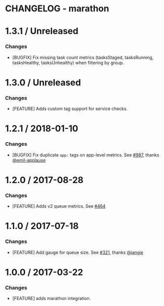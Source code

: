 # CHANGELOG - marathon

1.3.1 / Unreleased
==================

### Changes

* [BUGFIX] Fix missing task count metrics (tasksStaged, tasksRunning, tasksHealthy, tasksUnhealthy) when filtering by group.

1.3.0 / Unreleased
==================

### Changes

* [FEATURE] Adds custom tag support for service checks.

1.2.1 / 2018-01-10
==================

### Changes

* [BUGFIX] Fix duplicate `app:` tags on app-level metrics. See [#987][], thanks [@emil-applause][]

1.2.0 / 2017-08-28
==================

### Changes

* [FEATURE] Adds v2 queue metrics. See [#464][]

1.1.0 / 2017-07-18
==================

### Changes

* [FEATURE] Add gauge for queue size. See [#321][], thanks [@jangie][]

1.0.0 / 2017-03-22
==================

### Changes

* [FEATURE] adds marathon integration.

<!--- The following link definition list is generated by PimpMyChangelog --->
[#321]: https://github.com/DataDog/integrations-core/issues/321
[#464]: https://github.com/DataDog/integrations-core/issues/464
[#987]: https://github.com/DataDog/integrations-core/issues/987
[@emil-applause]: https://github.com/emil-applause
[@jangie]: https://github.com/jangie
